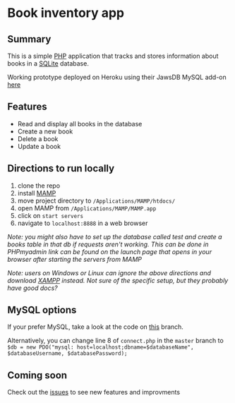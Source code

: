 # Book inventory app

## Summary
This is a simple [PHP](http://www.php.net/) application that tracks and stores information about books in a [SQLite](https://sqlite.org/) database.

Working prototype deployed on Heroku using their JawsDB MySQL add-on [here](https://book-tracking.herokuapp.com/index.php)

## Features
- Read and display all books in the database
- Create a new book
- Delete a book
- Update a book

## Directions to run locally
1. clone the repo
2. install [MAMP](https://www.mamp.info/en/)
3. move project directory to `/Applications/MAMP/htdocs/`
4. open MAMP from `/Applications/MAMP/MAMP.app`
5. click on `start servers`
6. navigate to `localhost:8888` in a web browser

 _Note: you might also have to set up the database called test and create a books table in that db if requests aren't working. This can be done in PHPmyadmin link can be found on the launch page that opens in your browser after starting the servers from MAMP_
 
 _Note: users on Windows or Linux can ignore the above directions and download [XAMPP](https://www.apachefriends.org/index.html) instead. Not sure of the specific setup, but they probably have good docs?_
 
## MySQL options
If your prefer MySQL, take a look at the code on [this](https://github.com/deeheber/book-inventory/tree/heroku2) branch.

Alternatively, you can change line 8 of `connect.php` in the `master` branch to  
`$db = new PDO("mysql: host=localhost;dbname=$databaseName", $databaseUsername, $databasePassword);`
 
## Coming soon
Check out the [issues](https://github.com/deeheber/book-inventory/issues) to see new features and improvments
